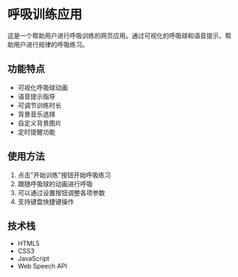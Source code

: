# 呼吸训练应用

这是一个帮助用户进行呼吸训练的网页应用。通过可视化的呼吸球和语音提示，帮助用户进行规律的呼吸练习。

## 功能特点

- 可视化呼吸球动画
- 语音提示指导
- 可调节训练时长
- 背景音乐选择
- 自定义背景图片
- 定时提醒功能

## 使用方法

1. 点击"开始训练"按钮开始呼吸练习
2. 跟随呼吸球的动画进行呼吸
3. 可以通过设置按钮调整各项参数
4. 支持键盘快捷键操作

## 技术栈

- HTML5
- CSS3
- JavaScript
- Web Speech API 